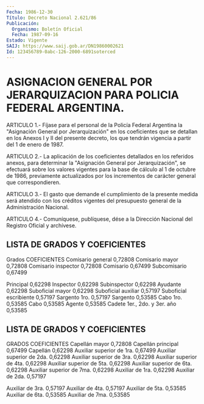 ```yaml
---
Fecha: 1986-12-30
Título: Decreto Nacional 2.621/86
Publicación:
  Organismo: Boletín Oficial
  Fecha: 1987-09-16
Estado: Vigente
SAIJ: https://www.saij.gob.ar/DN19860002621
Id: 123456789-0abc-126-2000-6891soterced
---
```

# ASIGNACION GENERAL POR JERARQUIZACION PARA POLICIA FEDERAL ARGENTINA.

<a id="1"></a>
ARTICULO 1.- Fíjase para el personal de la Policía Federal Argentina la "Asignación General por Jerarquización" en los coeficientes que se detallan en los Anexos I y II del presente decreto, los que tendrán vigencia a partir del 1 de enero de 1987.

<a id="2"></a>
ARTICULO 2.- La aplicación de los coeficientes detallados en los referidos anexos, para determinar la "Asignación General por Jerarquización", se efectuará sobre los valores vigentes para la base de cálculo al 1 de octubre de 1986, previamente actualizados por los incrementos de carácter general que correspondieren.

<a id="3"></a>
ARTICULO 3.- El gasto que demande el cumplimiento de la presente medida será atendido con los créditos vigentes del presupuesto general de la Administración Nacional.

<a id="4"></a>
ARTICULO 4.- Comuníquese, publíquese, dése a la Dirección Nacional del Registro Oficial y archívese.

## LISTA DE GRADOS Y COEFICIENTES

<a id="1"></a>
Grados                                  COEFICIENTES Comisario general                         0,72808 Comisario mayor                           0,72808 Comisario inspector                       0,72808 Comisario                                 0,67499 Subcomisario                              0,67499

Principal                                 0,62298 Inspector                                 0,62298 Subinspector                              0,62298 Ayudante                                  0,62298 Suboficial mayor                          0,62298 Suboficial auxiliar                       0,57197 Suboficial escribiente                    0,57197 Sargento 1ro.                             0,57197 Sargento                                  0,53585 Cabo 1ro.                                 0,53585 Cabo                                      0,53585 Agente                                    0,53585 Cadete 1er., 2do. y 3er. año              0,53585

## LISTA DE GRADOS Y COEFICIENTES

<a id="1"></a>
GRADOS                                  COEFICIENTES Capellán mayor                           0,72808 Capellán principal                       0,67499 Capellán                                 0,62298 Auxiliar superior de 1ra.                0,67499 Auxiliar superior de 2da.                0,62298 Auxiliar superior de 3ra.                0,62298 Auxiliar superior de 4ta.                0,62298 Auxiliar superior de 5ta.                0,62298 Auxiliar superior de 6ta.                0,62298 Auxiliar superior de 7ma.                0,62298 Auxiliar de 1ra.                         0,62298 Auxiliar de 2da.                         0,57197

Auxiliar de 3ra.                         0,57197 Auxiliar de 4ta.                         0,57197 Auxiliar de 5ta.                         0,53585 Auxiliar de 6ta.                         0,53585 Auxiliar de 7ma.                         0,53585